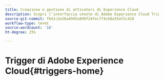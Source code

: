 ```yaml
---
title: Creazione e gestione di attivatori di Experience Cloud
description: Scopri l’interfaccia utente di Adobe Experience Cloud Triggers
source-git-commit: fb41c2e26a4945a9d9f24fec7f4c68a35af2c428
workflow-type: tm+mt
source-wordcount: '16'
ht-degree: 25%

---
```



# Trigger di Adobe Experience Cloud{#triggers-home}
